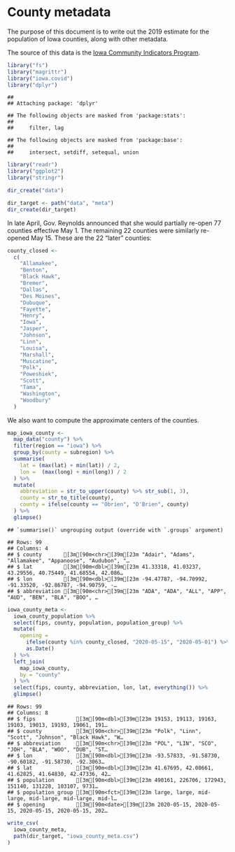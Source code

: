 County metadata
================

The purpose of this document is to write out the 2019 estimate for the
population of Iowa counties, along with other metadata.

The source of this data is the [Iowa Community Indicators
Program](https://www.icip.iastate.edu/tables/population/counties-estimates).

``` r
library("fs")
library("magrittr")
library("iowa.covid")
library("dplyr")
```

    ## 
    ## Attaching package: 'dplyr'

    ## The following objects are masked from 'package:stats':
    ## 
    ##     filter, lag

    ## The following objects are masked from 'package:base':
    ## 
    ##     intersect, setdiff, setequal, union

``` r
library("readr")
library("ggplot2")
library("stringr")
```

``` r
dir_create("data")

dir_target <- path("data", "meta")
dir_create(dir_target)
```

In late April, Gov. Reynolds announced that she would partially re-open
77 counties effective May 1. The remaining 22 counties were similarly
re-opened May 15. These are the 22 “later” counties:

``` r
county_closed <- 
  c(
    "Allamakee", 
    "Benton", 
    "Black Hawk", 
    "Bremer", 
    "Dallas", 
    "Des Moines", 
    "Dubuque", 
    "Fayette", 
    "Henry", 
    "Iowa", 
    "Jasper", 
    "Johnson", 
    "Linn", 
    "Louisa", 
    "Marshall", 
    "Muscatine", 
    "Polk", 
    "Poweshiek", 
    "Scott", 
    "Tama", 
    "Washington", 
    "Woodbury"
  )
```

We also want to compute the approximate centers of the counties.

``` r
map_iowa_county <-
  map_data("county") %>%
  filter(region == "iowa") %>%
  group_by(county = subregion) %>%
  summarise(
    lat = (max(lat) + min(lat)) / 2,
    lon =  (max(long) + min(long)) / 2
  ) %>%
  mutate(
    abbreviation = str_to_upper(county) %>% str_sub(1, 3),
    county = str_to_title(county),
    county = ifelse(county == "Obrien", "O'Brien", county)
  ) %>%
  glimpse()
```

    ## `summarise()` ungrouping output (override with `.groups` argument)

    ## Rows: 99
    ## Columns: 4
    ## $ county       [3m[90m<chr>[39m[23m "Adair", "Adams", "Allamakee", "Appanoose", "Audubon", "…
    ## $ lat          [3m[90m<dbl>[39m[23m 41.33318, 41.03237, 43.29556, 40.75449, 41.68554, 42.086…
    ## $ lon          [3m[90m<dbl>[39m[23m -94.47787, -94.70992, -91.33520, -92.86787, -94.90759, -…
    ## $ abbreviation [3m[90m<chr>[39m[23m "ADA", "ADA", "ALL", "APP", "AUD", "BEN", "BLA", "BOO", …

``` r
iowa_county_meta <-
  iowa_county_population %>%
  select(fips, county, population, population_group) %>%
  mutate(
    opening = 
      ifelse(county %in% county_closed, "2020-05-15", "2020-05-01") %>%
      as.Date()
  ) %>%
  left_join(
    map_iowa_county, 
    by = "county"
  ) %>%
  select(fips, county, abbreviation, lon, lat, everything()) %>%
  glimpse()
```

    ## Rows: 99
    ## Columns: 8
    ## $ fips             [3m[90m<dbl>[39m[23m 19153, 19113, 19163, 19103, 19013, 19193, 19061, 191…
    ## $ county           [3m[90m<chr>[39m[23m "Polk", "Linn", "Scott", "Johnson", "Black Hawk", "W…
    ## $ abbreviation     [3m[90m<chr>[39m[23m "POL", "LIN", "SCO", "JOH", "BLA", "WOO", "DUB", "ST…
    ## $ lon              [3m[90m<dbl>[39m[23m -93.57833, -91.58730, -90.60182, -91.58730, -92.3063…
    ## $ lat              [3m[90m<dbl>[39m[23m 41.67695, 42.08661, 41.62825, 41.64830, 42.47336, 42…
    ## $ population       [3m[90m<dbl>[39m[23m 490161, 226706, 172943, 151140, 131228, 103107, 9731…
    ## $ population_group [3m[90m<fct>[39m[23m large, large, mid-large, mid-large, mid-large, mid-l…
    ## $ opening          [3m[90m<date>[39m[23m 2020-05-15, 2020-05-15, 2020-05-15, 2020-05-15, 202…

``` r
write_csv(
  iowa_county_meta, 
  path(dir_target, "iowa_county_meta.csv")
)
```
